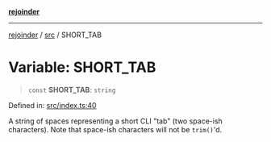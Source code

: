 [**rejoinder**](../../README.md)

***

[rejoinder](../../README.md) / [src](../README.md) / SHORT\_TAB

# Variable: SHORT\_TAB

> `const` **SHORT\_TAB**: `string`

Defined in: [src/index.ts:40](https://github.com/Xunnamius/rejoinder/blob/2e193401f811190578a6daed325a2ddce540538d/src/index.ts#L40)

A string of spaces representing a short CLI "tab" (two space-ish characters).
Note that space-ish characters will not be `trim()`'d.
